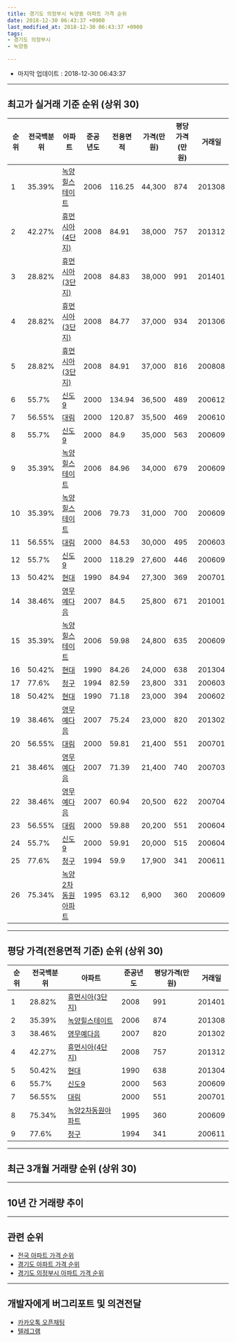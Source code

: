 ```yaml
---
title: 경기도 의정부시 녹양동 아파트 가격 순위
date: 2018-12-30 06:43:37 +0900
last_modified_at: 2018-12-30 06:43:37 +0900
tags:
- 경기도 의정부시
- 녹양동

---
```


* 마지막 업데이트 : 2018-12-30 06:43:37

---

## 최고가 실거래 기준 순위 (상위 30)


|순위|전국백분위|아파트|준공년도|전용면적|가격(만원)|평당가격(만원)|거래일|
|---|---|---|---|---|---|---|---|
|1|35.39%|[녹양힐스테이트](https://search.naver.com/search.naver?query=%EA%B2%BD%EA%B8%B0%EB%8F%84+%EC%9D%98%EC%A0%95%EB%B6%80%EC%8B%9C+%EB%85%B9%EC%96%91%EB%8F%99+%EB%85%B9%EC%96%91%ED%9E%90%EC%8A%A4%ED%85%8C%EC%9D%B4%ED%8A%B8)|2006|116.25|44,300|874|201308|
|2|42.27%|[휴먼시아(4단지)](https://search.naver.com/search.naver?query=%EA%B2%BD%EA%B8%B0%EB%8F%84+%EC%9D%98%EC%A0%95%EB%B6%80%EC%8B%9C+%EB%85%B9%EC%96%91%EB%8F%99+%ED%9C%B4%EB%A8%BC%EC%8B%9C%EC%95%84%284%EB%8B%A8%EC%A7%80%29)|2008|84.91|38,000|757|201312|
|3|28.82%|[휴먼시아(3단지)](https://search.naver.com/search.naver?query=%EA%B2%BD%EA%B8%B0%EB%8F%84+%EC%9D%98%EC%A0%95%EB%B6%80%EC%8B%9C+%EB%85%B9%EC%96%91%EB%8F%99+%ED%9C%B4%EB%A8%BC%EC%8B%9C%EC%95%84%283%EB%8B%A8%EC%A7%80%29)|2008|84.83|38,000|991|201401|
|4|28.82%|[휴먼시아(3단지)](https://search.naver.com/search.naver?query=%EA%B2%BD%EA%B8%B0%EB%8F%84+%EC%9D%98%EC%A0%95%EB%B6%80%EC%8B%9C+%EB%85%B9%EC%96%91%EB%8F%99+%ED%9C%B4%EB%A8%BC%EC%8B%9C%EC%95%84%283%EB%8B%A8%EC%A7%80%29)|2008|84.77|37,000|934|201306|
|5|28.82%|[휴먼시아(3단지)](https://search.naver.com/search.naver?query=%EA%B2%BD%EA%B8%B0%EB%8F%84+%EC%9D%98%EC%A0%95%EB%B6%80%EC%8B%9C+%EB%85%B9%EC%96%91%EB%8F%99+%ED%9C%B4%EB%A8%BC%EC%8B%9C%EC%95%84%283%EB%8B%A8%EC%A7%80%29)|2008|84.91|37,000|816|200808|
|6|55.7%|[신도9](https://search.naver.com/search.naver?query=%EA%B2%BD%EA%B8%B0%EB%8F%84+%EC%9D%98%EC%A0%95%EB%B6%80%EC%8B%9C+%EB%85%B9%EC%96%91%EB%8F%99+%EC%8B%A0%EB%8F%849)|2000|134.94|36,500|489|200612|
|7|56.55%|[대림](https://search.naver.com/search.naver?query=%EA%B2%BD%EA%B8%B0%EB%8F%84+%EC%9D%98%EC%A0%95%EB%B6%80%EC%8B%9C+%EB%85%B9%EC%96%91%EB%8F%99+%EB%8C%80%EB%A6%BC)|2000|120.87|35,500|469|200610|
|8|55.7%|[신도9](https://search.naver.com/search.naver?query=%EA%B2%BD%EA%B8%B0%EB%8F%84+%EC%9D%98%EC%A0%95%EB%B6%80%EC%8B%9C+%EB%85%B9%EC%96%91%EB%8F%99+%EC%8B%A0%EB%8F%849)|2000|84.9|35,000|563|200609|
|9|35.39%|[녹양힐스테이트](https://search.naver.com/search.naver?query=%EA%B2%BD%EA%B8%B0%EB%8F%84+%EC%9D%98%EC%A0%95%EB%B6%80%EC%8B%9C+%EB%85%B9%EC%96%91%EB%8F%99+%EB%85%B9%EC%96%91%ED%9E%90%EC%8A%A4%ED%85%8C%EC%9D%B4%ED%8A%B8)|2006|84.96|34,000|679|200609|
|10|35.39%|[녹양힐스테이트](https://search.naver.com/search.naver?query=%EA%B2%BD%EA%B8%B0%EB%8F%84+%EC%9D%98%EC%A0%95%EB%B6%80%EC%8B%9C+%EB%85%B9%EC%96%91%EB%8F%99+%EB%85%B9%EC%96%91%ED%9E%90%EC%8A%A4%ED%85%8C%EC%9D%B4%ED%8A%B8)|2006|79.73|31,000|700|200609|
|11|56.55%|[대림](https://search.naver.com/search.naver?query=%EA%B2%BD%EA%B8%B0%EB%8F%84+%EC%9D%98%EC%A0%95%EB%B6%80%EC%8B%9C+%EB%85%B9%EC%96%91%EB%8F%99+%EB%8C%80%EB%A6%BC)|2000|84.53|30,000|495|200603|
|12|55.7%|[신도9](https://search.naver.com/search.naver?query=%EA%B2%BD%EA%B8%B0%EB%8F%84+%EC%9D%98%EC%A0%95%EB%B6%80%EC%8B%9C+%EB%85%B9%EC%96%91%EB%8F%99+%EC%8B%A0%EB%8F%849)|2000|118.29|27,600|446|200609|
|13|50.42%|[현대](https://search.naver.com/search.naver?query=%EA%B2%BD%EA%B8%B0%EB%8F%84+%EC%9D%98%EC%A0%95%EB%B6%80%EC%8B%9C+%EB%85%B9%EC%96%91%EB%8F%99+%ED%98%84%EB%8C%80)|1990|84.94|27,300|369|200701|
|14|38.46%|[영무예다음](https://search.naver.com/search.naver?query=%EA%B2%BD%EA%B8%B0%EB%8F%84+%EC%9D%98%EC%A0%95%EB%B6%80%EC%8B%9C+%EB%85%B9%EC%96%91%EB%8F%99+%EC%98%81%EB%AC%B4%EC%98%88%EB%8B%A4%EC%9D%8C)|2007|84.5|25,800|671|201001|
|15|35.39%|[녹양힐스테이트](https://search.naver.com/search.naver?query=%EA%B2%BD%EA%B8%B0%EB%8F%84+%EC%9D%98%EC%A0%95%EB%B6%80%EC%8B%9C+%EB%85%B9%EC%96%91%EB%8F%99+%EB%85%B9%EC%96%91%ED%9E%90%EC%8A%A4%ED%85%8C%EC%9D%B4%ED%8A%B8)|2006|59.98|24,800|635|200609|
|16|50.42%|[현대](https://search.naver.com/search.naver?query=%EA%B2%BD%EA%B8%B0%EB%8F%84+%EC%9D%98%EC%A0%95%EB%B6%80%EC%8B%9C+%EB%85%B9%EC%96%91%EB%8F%99+%ED%98%84%EB%8C%80)|1990|84.26|24,000|638|201304|
|17|77.6%|[청구](https://search.naver.com/search.naver?query=%EA%B2%BD%EA%B8%B0%EB%8F%84+%EC%9D%98%EC%A0%95%EB%B6%80%EC%8B%9C+%EB%85%B9%EC%96%91%EB%8F%99+%EC%B2%AD%EA%B5%AC)|1994|82.59|23,800|331|200603|
|18|50.42%|[현대](https://search.naver.com/search.naver?query=%EA%B2%BD%EA%B8%B0%EB%8F%84+%EC%9D%98%EC%A0%95%EB%B6%80%EC%8B%9C+%EB%85%B9%EC%96%91%EB%8F%99+%ED%98%84%EB%8C%80)|1990|71.18|23,000|394|200602|
|19|38.46%|[영무예다음](https://search.naver.com/search.naver?query=%EA%B2%BD%EA%B8%B0%EB%8F%84+%EC%9D%98%EC%A0%95%EB%B6%80%EC%8B%9C+%EB%85%B9%EC%96%91%EB%8F%99+%EC%98%81%EB%AC%B4%EC%98%88%EB%8B%A4%EC%9D%8C)|2007|75.24|23,000|820|201302|
|20|56.55%|[대림](https://search.naver.com/search.naver?query=%EA%B2%BD%EA%B8%B0%EB%8F%84+%EC%9D%98%EC%A0%95%EB%B6%80%EC%8B%9C+%EB%85%B9%EC%96%91%EB%8F%99+%EB%8C%80%EB%A6%BC)|2000|59.81|21,400|551|200701|
|21|38.46%|[영무예다음](https://search.naver.com/search.naver?query=%EA%B2%BD%EA%B8%B0%EB%8F%84+%EC%9D%98%EC%A0%95%EB%B6%80%EC%8B%9C+%EB%85%B9%EC%96%91%EB%8F%99+%EC%98%81%EB%AC%B4%EC%98%88%EB%8B%A4%EC%9D%8C)|2007|71.39|21,400|740|200703|
|22|38.46%|[영무예다음](https://search.naver.com/search.naver?query=%EA%B2%BD%EA%B8%B0%EB%8F%84+%EC%9D%98%EC%A0%95%EB%B6%80%EC%8B%9C+%EB%85%B9%EC%96%91%EB%8F%99+%EC%98%81%EB%AC%B4%EC%98%88%EB%8B%A4%EC%9D%8C)|2007|60.94|20,500|622|200704|
|23|56.55%|[대림](https://search.naver.com/search.naver?query=%EA%B2%BD%EA%B8%B0%EB%8F%84+%EC%9D%98%EC%A0%95%EB%B6%80%EC%8B%9C+%EB%85%B9%EC%96%91%EB%8F%99+%EB%8C%80%EB%A6%BC)|2000|59.88|20,200|551|200604|
|24|55.7%|[신도9](https://search.naver.com/search.naver?query=%EA%B2%BD%EA%B8%B0%EB%8F%84+%EC%9D%98%EC%A0%95%EB%B6%80%EC%8B%9C+%EB%85%B9%EC%96%91%EB%8F%99+%EC%8B%A0%EB%8F%849)|2000|59.91|20,000|515|200604|
|25|77.6%|[청구](https://search.naver.com/search.naver?query=%EA%B2%BD%EA%B8%B0%EB%8F%84+%EC%9D%98%EC%A0%95%EB%B6%80%EC%8B%9C+%EB%85%B9%EC%96%91%EB%8F%99+%EC%B2%AD%EA%B5%AC)|1994|59.9|17,900|341|200611|
|26|75.34%|[녹양2차동원아파트](https://search.naver.com/search.naver?query=%EA%B2%BD%EA%B8%B0%EB%8F%84+%EC%9D%98%EC%A0%95%EB%B6%80%EC%8B%9C+%EB%85%B9%EC%96%91%EB%8F%99+%EB%85%B9%EC%96%912%EC%B0%A8%EB%8F%99%EC%9B%90%EC%95%84%ED%8C%8C%ED%8A%B8)|1995|63.12|6,900|360|200609|


---

## 평당 가격(전용면적 기준) 순위 (상위 30)


|순위|전국백분위|아파트|준공년도|평당가격(만원)|거래일|
|---|---|---|---|---|---|
|1|28.82%|[휴먼시아(3단지)](https://search.naver.com/search.naver?query=%EA%B2%BD%EA%B8%B0%EB%8F%84+%EC%9D%98%EC%A0%95%EB%B6%80%EC%8B%9C+%EB%85%B9%EC%96%91%EB%8F%99+%ED%9C%B4%EB%A8%BC%EC%8B%9C%EC%95%84%283%EB%8B%A8%EC%A7%80%29)|2008|991|201401|
|2|35.39%|[녹양힐스테이트](https://search.naver.com/search.naver?query=%EA%B2%BD%EA%B8%B0%EB%8F%84+%EC%9D%98%EC%A0%95%EB%B6%80%EC%8B%9C+%EB%85%B9%EC%96%91%EB%8F%99+%EB%85%B9%EC%96%91%ED%9E%90%EC%8A%A4%ED%85%8C%EC%9D%B4%ED%8A%B8)|2006|874|201308|
|3|38.46%|[영무예다음](https://search.naver.com/search.naver?query=%EA%B2%BD%EA%B8%B0%EB%8F%84+%EC%9D%98%EC%A0%95%EB%B6%80%EC%8B%9C+%EB%85%B9%EC%96%91%EB%8F%99+%EC%98%81%EB%AC%B4%EC%98%88%EB%8B%A4%EC%9D%8C)|2007|820|201302|
|4|42.27%|[휴먼시아(4단지)](https://search.naver.com/search.naver?query=%EA%B2%BD%EA%B8%B0%EB%8F%84+%EC%9D%98%EC%A0%95%EB%B6%80%EC%8B%9C+%EB%85%B9%EC%96%91%EB%8F%99+%ED%9C%B4%EB%A8%BC%EC%8B%9C%EC%95%84%284%EB%8B%A8%EC%A7%80%29)|2008|757|201312|
|5|50.42%|[현대](https://search.naver.com/search.naver?query=%EA%B2%BD%EA%B8%B0%EB%8F%84+%EC%9D%98%EC%A0%95%EB%B6%80%EC%8B%9C+%EB%85%B9%EC%96%91%EB%8F%99+%ED%98%84%EB%8C%80)|1990|638|201304|
|6|55.7%|[신도9](https://search.naver.com/search.naver?query=%EA%B2%BD%EA%B8%B0%EB%8F%84+%EC%9D%98%EC%A0%95%EB%B6%80%EC%8B%9C+%EB%85%B9%EC%96%91%EB%8F%99+%EC%8B%A0%EB%8F%849)|2000|563|200609|
|7|56.55%|[대림](https://search.naver.com/search.naver?query=%EA%B2%BD%EA%B8%B0%EB%8F%84+%EC%9D%98%EC%A0%95%EB%B6%80%EC%8B%9C+%EB%85%B9%EC%96%91%EB%8F%99+%EB%8C%80%EB%A6%BC)|2000|551|200701|
|8|75.34%|[녹양2차동원아파트](https://search.naver.com/search.naver?query=%EA%B2%BD%EA%B8%B0%EB%8F%84+%EC%9D%98%EC%A0%95%EB%B6%80%EC%8B%9C+%EB%85%B9%EC%96%91%EB%8F%99+%EB%85%B9%EC%96%912%EC%B0%A8%EB%8F%99%EC%9B%90%EC%95%84%ED%8C%8C%ED%8A%B8)|1995|360|200609|
|9|77.6%|[청구](https://search.naver.com/search.naver?query=%EA%B2%BD%EA%B8%B0%EB%8F%84+%EC%9D%98%EC%A0%95%EB%B6%80%EC%8B%9C+%EB%85%B9%EC%96%91%EB%8F%99+%EC%B2%AD%EA%B5%AC)|1994|341|200611|


---

## 최근 3개월 거래량 순위 (상위 30)


<div style="width:100%;">
    <canvas id="deal_count_ranking" height="250"></canvas>
</div>


<script>
new Chart(document.getElementById("deal_count_ranking"), {
    type: 'horizontalBar',
    data: {
        labels: ['녹양힐스테이트', '휴먼시아(4단지)', '신도9', '현대', '휴먼시아(3단지)', '대림', '청구'],
        datasets: [{
            label: '실거래 수',
            data: [16, 6, 5, 5, 5, 4, 1],
            borderColor: "rgba(255, 0, 128, 1)",
            backgroundColor: "rgba(255, 0, 128, 0.5)",
            fill: false,
        }]
    },
    options: {
        responsive: true,
        title: {
            display: true,
            text: '최근 3개월 거래량 순위'
        },
        tooltips: {
            mode: 'index',
            intersect: false,
            callbacks: {
                title: function(tooltipItems, data) {
                    return "실거래 수:";
                },
                label: function(tooltipItem, data) {
                    return data.labels[tooltipItem.index] + ": " + tooltipItem.xLabel;
                }
            }
        },
        hover: {
            mode: 'nearest',
            intersect: true
        },
        scales: {
            xAxes: [{
                display: true,
                scaleLabel: {
                    display: true,
                    labelString: '실거래 수'
                },
                ticks: {
                    suggestedMin: 0,
                }
            }],
            yAxes: [{
                display: true,
                ticks: {
                    autoSkip: false,
                    callback: function(value, index, values) {
                        if (value.length > 15)
                            return value.substr(0, 13) + "...";
                        else
                            return value;
                    }
                },
                scaleLabel: {
                    display: false,
                }
            }]
        }
    }
});

</script>


---

## 10년 간 거래량 추이


<div style="width:100%;">
    <canvas id="deal_progress" height="250"></canvas>
</div>

<script>
new Chart(document.getElementById("deal_progress"), {
    type: 'line',
    data: {
        labels: ['200812','200901','200902','200903','200904','200905','200906','200907','200908','200909','200910','200911','200912','201001','201002','201003','201004','201005','201006','201007','201008','201009','201010','201011','201012','201101','201102','201103','201104','201105','201106','201107','201108','201109','201110','201111','201112','201201','201202','201203','201204','201205','201206','201207','201208','201209','201210','201211','201212','201301','201302','201303','201304','201305','201306','201307','201308','201309','201310','201311','201312','201401','201402','201403','201404','201405','201406','201407','201408','201409','201410','201411','201412','201501','201502','201503','201504','201505','201506','201507','201508','201509','201510','201511','201512','201601','201602','201603','201604','201605','201606','201607','201608','201609','201610','201611','201612','201701','201702','201703','201704','201705','201706','201707','201708','201709','201710','201711','201712','201801','201802','201803','201804','201805','201806','201807','201808','201809','201810','201811','201812'],
        datasets: [{
            label: '실거래 수',
            pointRadius: 1,
            data: [2, 7, 4, 12, 6, 10, 15, 19, 11, 12, 12, 5, 8, 7, 4, 5, 4, 11, 6, 6, 13, 9, 15, 14, 6, 26, 22, 14, 19, 19, 13, 19, 15, 22, 14, 6, 7, 15, 18, 14, 11, 9, 7, 8, 7, 13, 17, 16, 15, 7, 17, 25, 21, 20, 23, 13, 23, 35, 26, 15, 15, 25, 17, 22, 16, 18, 13, 21, 30, 31, 27, 26, 12, 22, 25, 38, 36, 29, 38, 39, 33, 28, 35, 21, 20, 27, 20, 30, 28, 30, 27, 35, 38, 20, 26, 11, 11, 11, 21, 26, 30, 18, 25, 24, 16, 20, 14, 11, 14, 12, 20, 26, 15, 9, 6, 16, 28, 25, 24, 12, 6],
            borderColor: "rgba(255, 201, 14, 1)",
            backgroundColor: "rgba(255, 201, 14, 0.5)",
            fill: true,
        }]
    },
    options: {
        responsive: true,
        title: {
            display: true,
            text: '10년간 거래량 추이'
        },
        tooltips: {
            mode: 'index',
            intersect: false,
        },
        hover: {
            mode: 'nearest',
            intersect: true
        },
        scales: {
            xAxes: [{
                display: true,
                scaleLabel: {
                    display: true,
                    labelString: '년/월'
                }
            }],
            yAxes: [{
                display: true,
                ticks: {
                    suggestedMin: 0,
                },
                scaleLabel: {
                    display: true,
                    labelString: '실거래 수'
                }
            }]
        }
    }
});

</script>


---

## 관련 순위

- [전국 아파트 가격 순위](https://inasie.github.io/apt-ranking/전국)
- [경기도 아파트 가격 순위](https://inasie.github.io/apt-ranking/경기도)
- [경기도 의정부시 아파트 가격 순위](https://inasie.github.io/apt-ranking/경기도-의정부시)


---

## 개발자에게 버그리포트 및 의견전달

- [카카오톡 오픈채팅](https://open.kakao.com/o/gLJUAP4)
- [텔레그램](https://t.me/inasie)

